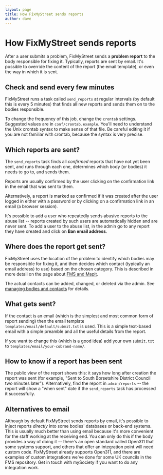 ```yaml
---
layout: page
title: How FixMyStreet sends reports
author: dave
---
```


# How FixMyStreet sends reports

<p class="lead">
After a user submits a problem, FixMyStreet sends a <strong>problem report</strong> to the body responsible for fixing it. Typically, reports
are sent by email. It's possible to override the content of the report (the email template), or even the way in which it is sent.
</p>

## Check and send every few minutes

FixMyStreet runs a task called `send_reports` at regular intervals (by default this is every 5 minutes) that finds all new reports and sends them on to the bodies responsible.

To change the frequency of this job, change the `crontab` settings. Suggested values are in `conf/crontab.example`. You'll need to understand the Unix crontab syntax to make sense of that file. Be careful editing it if you are not familiar with crontab, because the syntax is very precise.

## Which reports are sent?

The `send_reports` task finds all *confirmed* reports that have not yet been sent, and runs through each one, determines which body (or bodies) it needs to go to, and sends them.

Reports are usually confirmed by the user clicking on the confirmation link in the email that was sent to them.

Alternatively, a report is marked as confirmed if it was created after the user logged in either with a password or by clicking on a confirmation link in an email (a browser session).

It's possible to add a user who repeatedly sends abusive reports to the abuse list -- reports created by such users are automatically hidden and are never sent. To add a user to the abuse list, in the admin go to any report they have created and click on **Ban email address**.

## Where does the report get sent?

FixMyStreet uses the location of the problem to identify which bodies may be responsible for fixing it, and then decides which contact (typically an email address) to use) based on the chosen category. This is described in more detail on the page about [FMS and Mapit](/customising/fms_and_mapit).

The actual contacts can be added, changed, or deleted via the admin. See [managing bodies and contacts](/running/bodies_and_contacts) for details.

## What gets sent?

If the contact is an email (which is the simplest and most common form of report sending) then the email template `templates/email/default/submit.txt` is used. This is a simple text-based email with a simple preamble and all the useful details from the report.

If you want to change this (which is a good idea) add your own `submit.txt` to `templates/email/your-cobrand-name/`.

## How to know if a report has been sent

The public view of the report shows this: it says how long after creation the
report was sent (for example, "Sent to South Borsetshire District Council two
minutes later"). Alternatively, find the report in `admin/reports` -- the
report will show a "when sent" date if the `send_reports` task has processed
it successfully.

## Alternatives to email

Although by default FixMyStreet sends reports by email, it's possible to inject reports *directly* into some bodies' databases or back-end systems. This is usually much better than using email because it's more convenient for the staff working at the receiving end. You can only do this if the body provides a way of doing it -- there's an open standard called Open311 that some systems support, and others that offer an integration point will need custom code. FixMyStreet already supports Open311, and there are examples of custom integrations we've done for some UK councils in the FMS repository. Get in touch with mySociety if you want to do any integration work.
